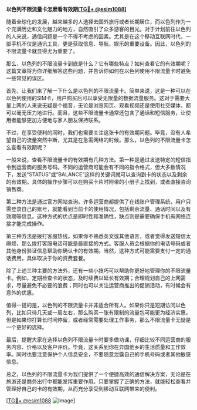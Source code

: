 **以色列不限流量卡怎麽看有效期[[TG💪+ @esim1088](https://t.me/s/esim1088)]**

随着全球化的发展，越来越多的人选择去国外旅行或者长期居住，而以色列作为一个充满历史和文化魅力的地方，自然吸引了众多游客的目光。对于计划前往以色列的人来说，通信问题是一个不得不考虑的因素。尤其是在这个移动互联网时代，一部手机不仅是通讯工具，更是获取信息、导航、娱乐的重要设备。因此，以色列的不限流量卡就显得尤为重要了。

那么，以色列的不限流量卡到底是什么？它有哪些特点？如何查看它的有效期呢？这篇文章将为你详细解答这些问题，并告诉你如何在以色列使用不限流量卡时避免一些常见的误区。

首先，让我们来了解一下什么是以色列的不限流量卡。简单来说，这是一种可以在以色列使用的SIM卡，用户购买后可以享受无限量的数据流量服务。这对于需要大量上网的人来说无疑是个福音，无论是浏览网页、观看视频还是使用社交媒体，都可以毫无压力地进行。而且，这些不限流量卡通常还包含了通话和短信服务，让使用者能够更加方便地与家人朋友保持联系。

不过，在享受便利的同时，我们也需要关注这张卡的有效期问题。毕竟，没有人希望自己的流量突然中断，尤其是在急需网络的时候。那么，以色列的不限流量卡怎么查看有效期呢？

一般来说，查看不限流量卡的有效期有几种方法。第一种是通过发送特定的短信指令到运营商的服务号码。不同的运营商可能会有不同的指令格式，但大多数情况下，发送“STATUS”或“BALANCE”这样的关键词就可以查询到卡的状态以及剩余的有效期。具体的操作步骤可以在购买卡片时附带的小册子上找到，或者直接咨询销售商。

第二种方法是通过官方网站查询。许多运营商都提供了在线账户管理系统，用户只需登录自己的账号，就能看到当前卡的使用情况，包括剩余流量、通话时间以及有效期等信息。这种方式的优点是即时性和准确性，缺点则是需要确保手机有网络连接才能完成操作。

第三种方法是拨打客服热线。如果你不熟悉英文或其他语言，或者觉得发送短信太麻烦，那么拨打客服电话可能是最直接的方式。客服人员会根据你的电话号码或者其他身份验证信息帮助你确认卡的有效期。当然，这种方式可能需要支付一定的通话费用，具体取决于你的资费套餐。

除了上述三种主要的方法外，还有一些小技巧可以帮助你更好地管理你的不限流量卡。例如，定期检查卡的状态，及时续费以延长有效期；合理规划自己的上网需求，尽量避免不必要的浪费；同时也可以关注运营商推出的促销活动，有时候会有意外的优惠。

值得一提的是，以色列的不限流量卡并非适合所有人。如果你只是短期访问以色列，比如只待几天或一周左右，那么购买一张有限制的流量包可能更为经济实惠。但是如果你打算长时间停留，或者经常需要处理工作事务，那么不限流量卡无疑是一个更好的选择。

最后，提醒大家在选择以色列不限流量卡时要多做功课，仔细比较不同运营商的服务内容、价格以及客户评价。毕竟，这关系到你在异国他乡的生活质量和工作效率。同时也要注意保护个人信息安全，不要随意泄露自己的手机号码或者其他敏感信息。

总之，以色列的不限流量卡为我们提供了一个便捷高效的通信解决方案，无论是在旅游还是商务出行中都能发挥重要作用。只要掌握了正确的方法，就能轻松查看并管理好自己的卡的有效期，从而充分享受到移动互联网带来的便利。

[[TG💪+ @esim1088](https://t.me/s/esim1088) ![Image](https://i.postimg.cc/4NQfJmqS/Snipaste-2025-05-13-00-14-12.png)]